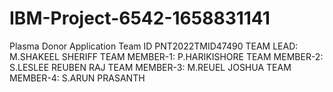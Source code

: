 # IBM-Project-6542-1658831141
Plasma Donor Application
Team ID PNT2022TMID47490
TEAM LEAD: M.SHAKEEL SHERIFF
TEAM MEMBER-1: P.HARIKISHORE
TEAM MEMBER-2: S.LESLEE REUBEN RAJ 
TEAM MEMBER-3: M.REUEL JOSHUA
TEAM MEMBER-4: S.ARUN PRASANTH
